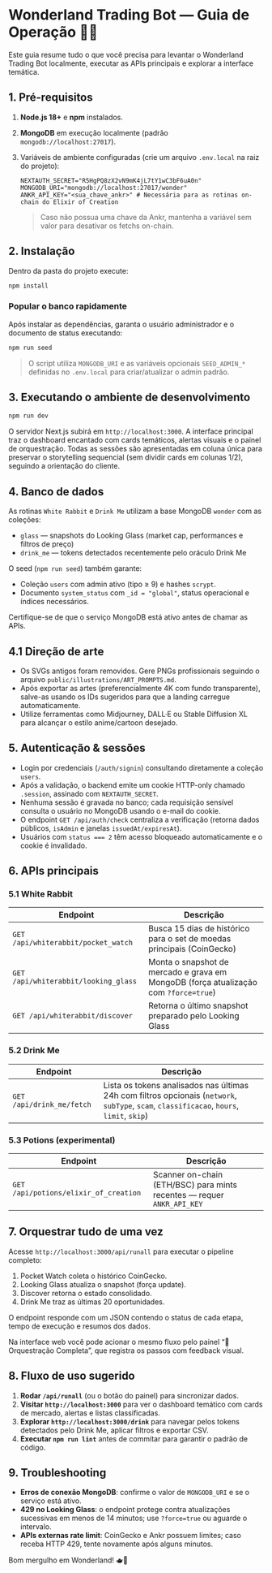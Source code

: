 # Wonderland Trading Bot — Guia de Operação 🐇✨

Este guia resume tudo o que você precisa para levantar o Wonderland Trading Bot localmente, executar as APIs principais e explorar a interface temática.

## 1. Pré-requisitos

1. **Node.js 18+** e **npm** instalados.
2. **MongoDB** em execução localmente (padrão `mongodb://localhost:27017`).
3. Variáveis de ambiente configuradas (crie um arquivo `.env.local` na raiz do projeto):

   ```env
   NEXTAUTH_SECRET="R5HgPQ8zX2vN9mK4jL7tY1wC3bF6uA0n"
   MONGODB_URI="mongodb://localhost:27017/wonder"
   ANKR_API_KEY="<sua_chave_ankr>" # Necessária para as rotinas on-chain do Elixir of Creation
   ```

   > Caso não possua uma chave da Ankr, mantenha a variável sem valor para desativar os fetchs on-chain.

## 2. Instalação

Dentro da pasta do projeto execute:

```bash
npm install
```

### Popular o banco rapidamente

Após instalar as dependências, garanta o usuário administrador e o documento de status executando:

```bash
npm run seed
```

> O script utiliza `MONGODB_URI` e as variáveis opcionais `SEED_ADMIN_*` definidas no `.env.local` para criar/atualizar o admin padrão.

## 3. Executando o ambiente de desenvolvimento

```bash
npm run dev
```

O servidor Next.js subirá em `http://localhost:3000`. A interface principal traz o dashboard encantado com cards temáticos, alertas visuais e o painel de orquestração. Todas as sessões são apresentadas em coluna única para preservar o storytelling sequencial (sem dividir cards em colunas 1/2), seguindo a orientação do cliente.

## 4. Banco de dados

As rotinas `White Rabbit` e `Drink Me` utilizam a base MongoDB `wonder` com as coleções:

- `glass` — snapshots do Looking Glass (market cap, performances e filtros de preço)
- `drink_me` — tokens detectados recentemente pelo oráculo Drink Me

O seed (`npm run seed`) também garante:

- Coleção `users` com admin ativo (tipo ≥ 9) e hashes `scrypt`.
- Documento `system_status` com `_id = "global"`, status operacional e índices necessários.

Certifique-se de que o serviço MongoDB está ativo antes de chamar as APIs.

## 4.1 Direção de arte

- Os SVGs antigos foram removidos. Gere PNGs profissionais seguindo o arquivo `public/illustrations/ART_PROMPTS.md`.
- Após exportar as artes (preferencialmente 4K com fundo transparente), salve-as usando os IDs sugeridos para que a landing carregue automaticamente.
- Utilize ferramentas como Midjourney, DALL·E ou Stable Diffusion XL para alcançar o estilo anime/cartoon desejado.

## 5. Autenticação & sessões

- Login por credenciais (`/auth/signin`) consultando diretamente a coleção `users`.
- Após a validação, o backend emite um cookie HTTP-only chamado `.session`, assinado com `NEXTAUTH_SECRET`.
- Nenhuma sessão é gravada no banco; cada requisição sensível consulta o usuário no MongoDB usando o e-mail do cookie.
- O endpoint `GET /api/auth/check` centraliza a verificação (retorna dados públicos, `isAdmin` e janelas `issuedAt/expiresAt`).
- Usuários com `status === 2` têm acesso bloqueado automaticamente e o cookie é invalidado.

## 6. APIs principais

### 5.1 White Rabbit

| Endpoint | Descrição |
| --- | --- |
| `GET /api/whiterabbit/pocket_watch` | Busca 15 dias de histórico para o set de moedas principais (CoinGecko) |
| `GET /api/whiterabbit/looking_glass` | Monta o snapshot de mercado e grava em MongoDB (força atualização com `?force=true`) |
| `GET /api/whiterabbit/discover` | Retorna o último snapshot preparado pelo Looking Glass |

### 5.2 Drink Me

| Endpoint | Descrição |
| --- | --- |
| `GET /api/drink_me/fetch` | Lista os tokens analisados nas últimas 24h com filtros opcionais (`network`, `subType`, `scam`, `classificacao`, `hours`, `limit`, `skip`) |

### 5.3 Potions (experimental)

| Endpoint | Descrição |
| --- | --- |
| `GET /api/potions/elixir_of_creation` | Scanner on-chain (ETH/BSC) para mints recentes — requer `ANKR_API_KEY` |

## 7. Orquestrar tudo de uma vez

Acesse `http://localhost:3000/api/runall` para executar o pipeline completo:

1. Pocket Watch coleta o histórico CoinGecko.
2. Looking Glass atualiza o snapshot (força update).
3. Discover retorna o estado consolidado.
4. Drink Me traz as últimas 20 oportunidades.

O endpoint responde com um JSON contendo o status de cada etapa, tempo de execução e resumos dos dados.

Na interface web você pode acionar o mesmo fluxo pelo painel “🚀 Orquestração Completa”, que registra os passos com feedback visual.

## 8. Fluxo de uso sugerido

1. **Rodar `/api/runall`** (ou o botão do painel) para sincronizar dados.
2. **Visitar `http://localhost:3000`** para ver o dashboard temático com cards de mercado, alertas e listas classificadas.
3. **Explorar `http://localhost:3000/drink`** para navegar pelos tokens detectados pelo Drink Me, aplicar filtros e exportar CSV.
4. **Executar `npm run lint`** antes de commitar para garantir o padrão de código.

## 9. Troubleshooting

- **Erros de conexão MongoDB**: confirme o valor de `MONGODB_URI` e se o serviço está ativo.
- **429 no Looking Glass**: o endpoint protege contra atualizações sucessivas em menos de 14 minutos; use `?force=true` ou aguarde o intervalo.
- **APIs externas rate limit**: CoinGecko e Ankr possuem limites; caso receba HTTP 429, tente novamente após alguns minutos.

Bom mergulho em Wonderland! 🫖🐇
